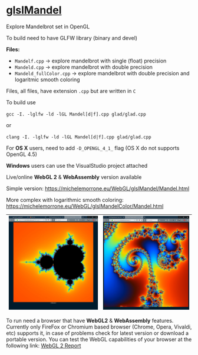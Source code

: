 # [**glslMandel**](http://www.michelemorrone.eu/WebGL/glslMandel/Mandel.html)

Explore Mandelbrot set in OpenGL 

To build need to have GLFW library (binary and devel)

**Files:**
- `Mandelf.cpp` -> explore mandelbrot with single (float) precision
- `Mandeld.cpp` -> explore mandelbrot with double precision
- `Mandeld_fullColor.cpp` -> explore mandelbrot with double precision and logaritmic smooth coloring

Files, all files, have extension `.cpp` but are written in `C`

To build use

`gcc -I. -lglfw -ld -lGL Mandel[d|f].cpp glad/glad.cpp`

or

`clang -I. -lglfw -ld -lGL Mandel[d|f].cpp glad/glad.cpp`

For **OS X** users, need to add `-D_OPENGL_4_1_` flag (OS X do not supports OpenGL 4.5)

**Windows** users can use the VisualStudio project attached

Live/online **WebGL 2** & **WebAssembly** version available

Simple version: https://michelemorrone.eu/WebGL/glslMandel/Mandel.html

More complex with logarithmic smooth coloring: https://michelemorrone.eu/WebGL/glslMandelColor/Mandel.html


|![](https://raw.githubusercontent.com/BrutPitt/glslMandel/master/screenShots/Mandel.jpg)|![](https://raw.githubusercontent.com/BrutPitt/glslMandel/master/screenShots/Mandel2.jpg)|
| --- | --- |

To run need a browser that have **WebGL2** & **WebAssembly** features.
Currently only FireFox or Chromium based browser (Chrome, Opera, Vivaldi, etc) supports it, in case of problems check for latest version or download a portable version.
You can test the WebGL capabilities of your browser at the following link: [WebGL 2 Report](http://webglreport.com/?v=2)

